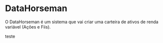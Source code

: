 <body>
  <h1>DataHorseman</h1>
  <p>
    O DataHorseman é um sistema que vai criar uma carteira de ativos de renda variável (Açôes e Fiis).
  </p>
  <div>teste</div>
</body>